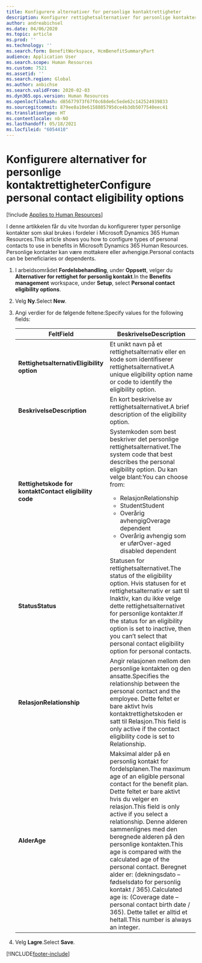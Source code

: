 ```yaml
---
title: Konfigurere alternativer for personlige kontaktrettigheter
description: Konfigurer rettighetsalternativer for personlige kontakter i Microsoft Dynamics 365 Human Resources. Personlige kontakter kan være mottakere eller avhengige.
author: andreabichsel
ms.date: 04/06/2020
ms.topic: article
ms.prod: ''
ms.technology: ''
ms.search.form: BenefitWorkspace, HcmBenefitSummaryPart
audience: Application User
ms.search.scope: Human Resources
ms.custom: 7521
ms.assetid: ''
ms.search.region: Global
ms.author: anbichse
ms.search.validFrom: 2020-02-03
ms.dyn365.ops.version: Human Resources
ms.openlocfilehash: d85677973f67f0c68de6c5ede62c142524939833
ms.sourcegitcommit: 879ee8a10e6158885795dce4b3db5077540eec41
ms.translationtype: HT
ms.contentlocale: nb-NO
ms.lasthandoff: 05/18/2021
ms.locfileid: "6054410"
---
```

# <a name="configure-personal-contact-eligibility-options"></a><span data-ttu-id="099d3-104">Konfigurere alternativer for personlige kontaktrettigheter</span><span class="sxs-lookup"><span data-stu-id="099d3-104">Configure personal contact eligibility options</span></span>

[!include [Applies to Human Resources](../includes/applies-to-hr.md)]

<span data-ttu-id="099d3-105">I denne artikkelen får du vite hvordan du konfigurerer typer personlige kontakter som skal brukes i fordeler i Microsoft Dynamics 365 Human Resources.</span><span class="sxs-lookup"><span data-stu-id="099d3-105">This article shows you how to configure types of personal contacts to use in benefits in Microsoft Dynamics 365 Human Resources.</span></span> <span data-ttu-id="099d3-106">Personlige kontakter kan være mottakere eller avhengige.</span><span class="sxs-lookup"><span data-stu-id="099d3-106">Personal contacts can be beneficiaries or dependents.</span></span> 

1. <span data-ttu-id="099d3-107">I arbeidsområdet **Fordelsbehandling**, under **Oppsett**, velger du **Alternativer for rettighet for personlig kontakt**.</span><span class="sxs-lookup"><span data-stu-id="099d3-107">In the **Benefits management** workspace, under **Setup**, select **Personal contact eligibility options**.</span></span>

2. <span data-ttu-id="099d3-108">Velg **Ny**.</span><span class="sxs-lookup"><span data-stu-id="099d3-108">Select **New**.</span></span>

3. <span data-ttu-id="099d3-109">Angi verdier for de følgende feltene:</span><span class="sxs-lookup"><span data-stu-id="099d3-109">Specify values for the following fields:</span></span>

   | <span data-ttu-id="099d3-110">Felt</span><span class="sxs-lookup"><span data-stu-id="099d3-110">Field</span></span> | <span data-ttu-id="099d3-111">Beskrivelse</span><span class="sxs-lookup"><span data-stu-id="099d3-111">Description</span></span> |
   | --- | --- |
   | <span data-ttu-id="099d3-112">**Rettighetsalternativ**</span><span class="sxs-lookup"><span data-stu-id="099d3-112">**Eligibility option**</span></span> | <span data-ttu-id="099d3-113">Et unikt navn på et rettighetsalternativ eller en kode som identifiserer rettighetsalternativet.</span><span class="sxs-lookup"><span data-stu-id="099d3-113">A unique eligibility option name or code to identify the eligibility option.</span></span> |
   | <span data-ttu-id="099d3-114">**Beskrivelse**</span><span class="sxs-lookup"><span data-stu-id="099d3-114">**Description**</span></span> | <span data-ttu-id="099d3-115">En kort beskrivelse av rettighetsalternativet.</span><span class="sxs-lookup"><span data-stu-id="099d3-115">A brief description of the eligibility option.</span></span> |
   | <span data-ttu-id="099d3-116">**Rettighetskode for kontakt**</span><span class="sxs-lookup"><span data-stu-id="099d3-116">**Contact eligibility code**</span></span> | <span data-ttu-id="099d3-117">Systemkoden som best beskriver det personlige rettighetsalternativet.</span><span class="sxs-lookup"><span data-stu-id="099d3-117">The system code that best describes the personal eligibility option.</span></span> <span data-ttu-id="099d3-118">Du kan velge blant:</span><span class="sxs-lookup"><span data-stu-id="099d3-118">You can choose from:</span></span> <ul><li><span data-ttu-id="099d3-119">Relasjon</span><span class="sxs-lookup"><span data-stu-id="099d3-119">Relationship</span></span></li><li><span data-ttu-id="099d3-120">Student</span><span class="sxs-lookup"><span data-stu-id="099d3-120">Student</span></span></li><li><span data-ttu-id="099d3-121">Overårig avhengig</span><span class="sxs-lookup"><span data-stu-id="099d3-121">Overage dependent</span></span></li><li><span data-ttu-id="099d3-122">Overårig avhengig som er ufør</span><span class="sxs-lookup"><span data-stu-id="099d3-122">Over-aged disabled dependent</span></span></li></ul> |
   | <span data-ttu-id="099d3-123">**Status**</span><span class="sxs-lookup"><span data-stu-id="099d3-123">**Status**</span></span> | <span data-ttu-id="099d3-124">Statusen for rettighetsalternativet.</span><span class="sxs-lookup"><span data-stu-id="099d3-124">The status of the eligibility option.</span></span> <span data-ttu-id="099d3-125">Hvis statusen for et rettighetsalternativ er satt til Inaktiv, kan du ikke velge dette rettighetsalternativet for personlige kontakter.</span><span class="sxs-lookup"><span data-stu-id="099d3-125">If the status for an eligibility option is set to inactive, then you can’t select that personal contact eligibility option for personal contacts.</span></span> |
   | <span data-ttu-id="099d3-126">**Relasjon**</span><span class="sxs-lookup"><span data-stu-id="099d3-126">**Relationship**</span></span> | <span data-ttu-id="099d3-127">Angir relasjonen mellom den personlige kontakten og den ansatte.</span><span class="sxs-lookup"><span data-stu-id="099d3-127">Specifies the relationship between the personal contact and the employee.</span></span> <span data-ttu-id="099d3-128">Dette feltet er bare aktivt hvis kontaktrettighetskoden er satt til Relasjon.</span><span class="sxs-lookup"><span data-stu-id="099d3-128">This field is only active if the contact eligibility code is set to Relationship.</span></span> |
   | <span data-ttu-id="099d3-129">**Alder**</span><span class="sxs-lookup"><span data-stu-id="099d3-129">**Age**</span></span> | <span data-ttu-id="099d3-130">Maksimal alder på en personlig kontakt for fordelsplanen.</span><span class="sxs-lookup"><span data-stu-id="099d3-130">The maximum age of an eligible personal contact for the benefit plan.</span></span> <span data-ttu-id="099d3-131">Dette feltet er bare aktivt hvis du velger en relasjon.</span><span class="sxs-lookup"><span data-stu-id="099d3-131">This field is only active if you select a relationship.</span></span> <span data-ttu-id="099d3-132">Denne alderen sammenlignes med den beregnede alderen på den personlige kontakten.</span><span class="sxs-lookup"><span data-stu-id="099d3-132">This age is compared with the calculated age of the personal contact.</span></span> <span data-ttu-id="099d3-133">Beregnet alder er: (dekningsdato – fødselsdato for personlig kontakt / 365).</span><span class="sxs-lookup"><span data-stu-id="099d3-133">Calculated age is: (Coverage date – personal contact birth date / 365).</span></span> <span data-ttu-id="099d3-134">Dette tallet er alltid et heltall.</span><span class="sxs-lookup"><span data-stu-id="099d3-134">This number is always an integer.</span></span> |

4. <span data-ttu-id="099d3-135">Velg **Lagre**.</span><span class="sxs-lookup"><span data-stu-id="099d3-135">Select **Save**.</span></span> 


[!INCLUDE[footer-include](../includes/footer-banner.md)]